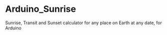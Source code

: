 # Arduino_Sunrise
Sunrise, Transit and Sunset calculator for any place on Earth at any date, for Arduino
